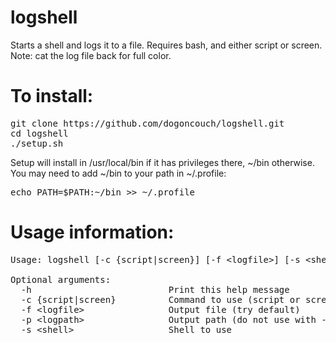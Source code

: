 # logshell
Starts a shell and logs it to a file. Requires bash, and either script or screen. Note: cat the log file back for full color.

# To install:
<pre>git clone https://github.com/dogoncouch/logshell.git
cd logshell
./setup.sh</pre>

Setup will install in /usr/local/bin if it has privileges there, ~/bin otherwise. You may need to add ~/bin to your path in ~/.profile:
<pre>echo PATH=$PATH:~/bin >> ~/.profile</pre>

# Usage information:
<pre>Usage: logshell [-c {script|screen}] [-f &lt;logfile&gt;] [-s &lt;shell&gt;] [-h]

Optional arguments:
  -h                          Print this help message
  -c {script|screen}          Command to use (script or screen)
  -f &lt;logfile&gt;                Output file (try default)
  -p &lt;logpath&gt;                Output path (do not use with -f)
  -s &lt;shell&gt;                  Shell to use</pre>
